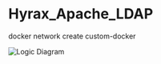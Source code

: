 # Hyrax_Apache_LDAP

docker network create custom-docker

![Logic Diagram](https://github.com/fgr81]/[Hyrax_Apache_LDAP/blob/main/logic_diagram.png?raw=true)
